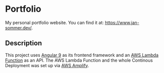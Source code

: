 # Portfolio

My personal portfolio website. You can find it at: https://www.jan-sommer.dev/.

## Description

This project uses [Angular 9](https://angular.io/) as its frontend framework and an [AWS Lambda Function](https://aws.amazon.com/de/lambda/) as an API. The AWS Lambda Function and the whole Continous Deployment was set up via [AWS Amplify](https://aws.amazon.com/de/amplify/).
